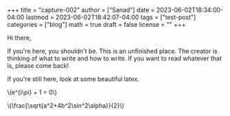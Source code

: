 +++
title = "capture-002"
author = ["Sanad"]
date = 2023-06-02T18:34:00-04:00
lastmod = 2023-06-02T18:42:07-04:00
tags = ["test-post"]
categories = ["blog"]
math = true
draft = false
license = ""
+++

Hi there,

If you're here, you shouldn't be. This is an unfinished place. The creator is thinking of what to write and how to
write. If you want to read whatever that is, please come back!

If you're still here, look at some beautiful latex.

\\(e^{i\pi} + 1 = 0\\)

\\(\frac{\sqrt{a^2+4b^2\sin^2\alpha}}{2}\\)
